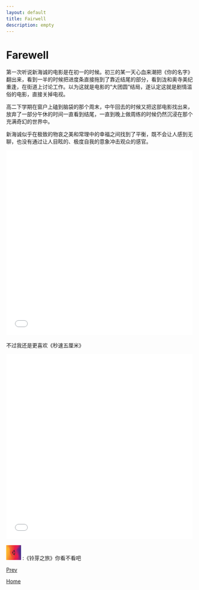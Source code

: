 ```yaml
---
layout: default
title: Fairwell
description: empty
---
```


# Farewell 

第一次听说新海诚的电影是在初一的时候。初三的某一天心血来潮把《你的名字》翻出来，看到一半的时候把进度条直接拖到了靠近结尾的部分，看到泷和奥寺美纪重逢，在街道上讨论工作。以为这就是电影的“大团圆”结局，遂认定这就是剧情滥俗的电影，直接关掉电视。

高二下学期在窗户上磕到脑袋的那个周末，中午回去的时候又把这部电影找出来，放弃了一部分午休的时间一直看到结尾，一直到晚上做周练的时候仍然沉浸在那个充满奇幻的世界中。

新海诚似乎在极致的物哀之美和常理中的幸福之间找到了平衡，既不会让人感到无聊，也没有通过让人目眩的、极度自我的意象冲击观众的感官。

<iframe src="//player.bilibili.com/player.html?aid=32309357&page=1&danmaku=0" allowfullscreen="allowfullscreen" width="100%" height="500" scrolling="no" frameborder="0" sandbox="allow-top-navigation allow-same-origin allow-forms allow-scripts"></iframe>

不过我还是更喜欢《秒速五厘米》

<iframe src="//player.bilibili.com/player.html?aid=2915699&page=1&danmaku=0" allowfullscreen="allowfullscreen" width="100%" height="500" scrolling="no" frameborder="0" sandbox="allow-top-navigation allow-same-origin allow-forms allow-scripts"></iframe>

<img src="./fig/wallpaper.jpg"
width="40"
height="40"/> :《铃芽之旅》你看不看吧 

[Prev](./out0.md)

[Home](./index.md)
